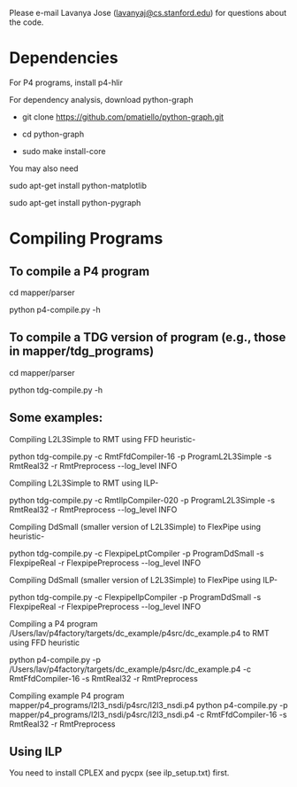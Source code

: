 Please e-mail Lavanya Jose (lavanyaj@cs.stanford.edu) for questions about the code.

# Dependencies #

For P4 programs, install p4-hlir

For dependency analysis, download python-graph

 - git clone https://github.com/pmatiello/python-graph.git

 - cd python-graph

 - sudo make install-core

You may also need

sudo apt-get install python-matplotlib

sudo apt-get install python-pygraph


# Compiling Programs #

## To compile a P4 program ##

cd mapper/parser

python p4-compile.py -h   

## To compile a TDG version of program (e.g., those in mapper/tdg_programs) ##

cd mapper/parser

python tdg-compile.py -h


## Some examples: ##

Compiling L2L3Simple to RMT using FFD heuristic-

python tdg-compile.py -c RmtFfdCompiler-16 -p ProgramL2L3Simple -s RmtReal32 -r RmtPreprocess --log_level INFO

Compiling L2L3Simple to RMT using ILP-

python tdg-compile.py -c RmtIlpCompiler-020 -p ProgramL2L3Simple -s RmtReal32 -r RmtPreprocess --log_level INFO

Compiling DdSmall (smaller version of L2L3Simple) to FlexPipe using heuristic-

python tdg-compile.py -c FlexpipeLptCompiler -p ProgramDdSmall -s FlexpipeReal -r FlexpipePreprocess --log_level INFO

Compiling DdSmall (smaller version of L2L3Simple) to FlexPipe using ILP-

python tdg-compile.py -c FlexpipeIlpCompiler -p ProgramDdSmall -s FlexpipeReal -r FlexpipePreprocess --log_level INFO

Compiling a P4 program /Users/lav/p4factory/targets/dc_example/p4src/dc_example.p4 to RMT using FFD heuristic

python p4-compile.py -p /Users/lav/p4factory/targets/dc_example/p4src/dc_example.p4 -c RmtFfdCompiler-16  -s RmtReal32 -r RmtPreprocess

Compiling example P4 program mapper/p4_programs/l2l3_nsdi/p4src/l2l3_nsdi.p4
python p4-compile.py -p mapper/p4_programs/l2l3_nsdi/p4src/l2l3_nsdi.p4 -c RmtFfdCompiler-16  -s RmtReal32 -r RmtPreprocess 

## Using ILP ##

You need to install CPLEX and pycpx (see ilp_setup.txt) first.